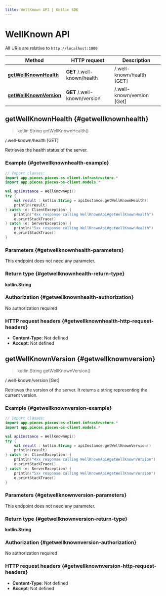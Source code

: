```yaml
---
title: WellKnown API | Kotlin SDK
---
```


# WellKnown API

All URIs are relative to `http://localhost:1000`

Method | HTTP request | Description
------------- | ------------- | -------------
[**getWellKnownHealth**](#getwellknownhealth) | **GET** /.well-known/health | /.well-known/health [GET]
[**getWellKnownVersion**](#getwellknownversion) | **GET** /.well-known/version | /.well-known/version [Get]


## **getWellKnownHealth** {#getwellknownhealth}
> kotlin.String getWellKnownHealth()

/.well-known/health [GET]

Retrieves the health status of the server.

### Example {#getwellknownhealth-example}
```kotlin
// Import classes:
import app.pieces.pieces-os-client.infrastructure.*
import app.pieces.pieces-os-client.models.*

val apiInstance = WellKnownApi()
try {
    val result : kotlin.String = apiInstance.getWellKnownHealth()
    println(result)
} catch (e: ClientException) {
    println("4xx response calling WellKnownApi#getWellKnownHealth")
    e.printStackTrace()
} catch (e: ServerException) {
    println("5xx response calling WellKnownApi#getWellKnownHealth")
    e.printStackTrace()
}
```

### Parameters {#getwellknownhealth-parameters}
This endpoint does not need any parameter.

### Return type {#getwellknownhealth-return-type}

**kotlin.String**

### Authorization {#getwellknownhealth-authorization}

No authorization required

### HTTP request headers {#getwellknownhealth-http-request-headers}

 - **Content-Type**: Not defined
 - **Accept**: Not defined

## **getWellKnownVersion** {#getwellknownversion}
> kotlin.String getWellKnownVersion()

/.well-known/version [Get]

Retrieves the version of the server. It returns a string representing the current version.

### Example {#getwellknownversion-example}
```kotlin
// Import classes:
import app.pieces.pieces-os-client.infrastructure.*
import app.pieces.pieces-os-client.models.*

val apiInstance = WellKnownApi()
try {
    val result : kotlin.String = apiInstance.getWellKnownVersion()
    println(result)
} catch (e: ClientException) {
    println("4xx response calling WellKnownApi#getWellKnownVersion")
    e.printStackTrace()
} catch (e: ServerException) {
    println("5xx response calling WellKnownApi#getWellKnownVersion")
    e.printStackTrace()
}
```

### Parameters {#getwellknownversion-parameters}
This endpoint does not need any parameter.

### Return type {#getwellknownversion-return-type}

**kotlin.String**

### Authorization {#getwellknownversion-authorization}

No authorization required

### HTTP request headers {#getwellknownversion-http-request-headers}

 - **Content-Type**: Not defined
 - **Accept**: Not defined


